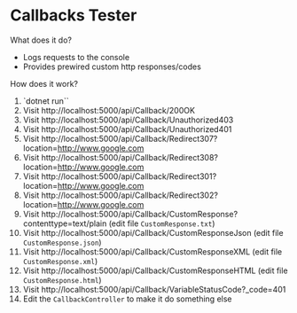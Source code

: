 # Callbacks Tester

What does it do?
* Logs requests to the console
* Provides prewired custom http responses/codes

How does it work?
1. `dotnet run``
2. Visit http://localhost:5000/api/Callback/200OK
2. Visit http://localhost:5000/api/Callback/Unauthorized403
2. Visit http://localhost:5000/api/Callback/Unauthorized401
3. Visit http://localhost:5000/api/Callback/Redirect307?location=http://www.google.com
4. Visit http://localhost:5000/api/Callback/Redirect308?location=http://www.google.com
5. Visit http://localhost:5000/api/Callback/Redirect301?location=http://www.google.com
6. Visit http://localhost:5000/api/Callback/Redirect302?location=http://www.google.com
7. Visit http://localhost:5000/api/Callback/CustomResponse?contenttype=text/plain (edit file `CustomResponse.txt`)
8. Visit http://localhost:5000/api/Callback/CustomResponseJson (edit file `CustomResponse.json`)
9. Visit http://localhost:5000/api/Callback/CustomResponseXML (edit file `CustomResponse.xml`)
9. Visit http://localhost:5000/api/Callback/CustomResponseHTML (edit file `CustomResponse.html`)
11. Visit http://localhost:5000/api/Callback/VariableStatusCode?_code=401
12. Edit the `CallbackController` to make it do something else